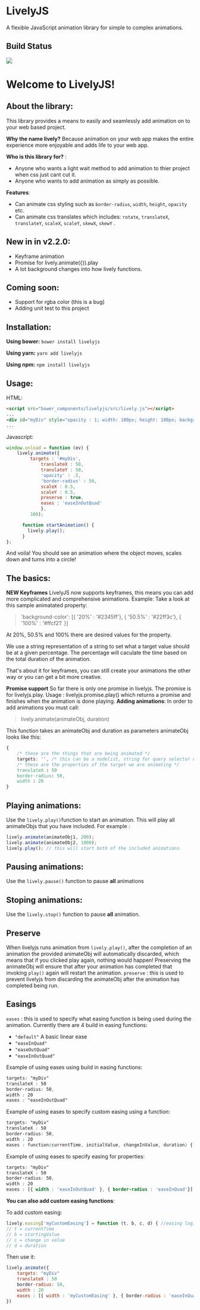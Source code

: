 # LivelyJS
A flexible JavaScript animation library for simple to complex animations.

## Build Status
<img src="https://covenent.visualstudio.com/_apis/public/build/definitions/0d1bc4fd-677d-4e8a-8eaa-37c4fe18e311/5/badge"/>

# Welcome to LivelyJS!
## About the library:
This library provides a means to easily and seamlessly add animation on to your web based project. 

**Why the name lively?** Because animation on your web app makes the entire experience more enjoyable and adds life to your web app.

**Who is this library for?** :
 - Anyone who wants a light wait method to add animation to thier project when css just cant cut it.
 - Anyone who wants to add animation as simply as possible.

**Features**:
 - Can animate css styling such as `border-radius`, `width`, `height`, `opacity` etc.
 - Can animate css translates which includes: `rotate`, `translateX`, `translateY`, `scaleX`, `scaleY`, `skewX`, `skewY` . 

## New in in v2.2.0: 
 - Keyframe animation
 - Promise for lively.animate({}).play
 - A lot background changes into how lively functions.
 
## Coming soon:
 - Support for rgba color (this is a bug)
 - Adding unit test to this project
 

## Installation:
**Using bower:**
`bower install livelyjs`

**Using yarn:**
`yarn add livelyjs`

**Using npm:**
`npm install livelyjs`

## Usage:
HTML:
```html
<script src="bower_components/livelyjs/src/lively.js"></script> 
...
<div id="myDiv" style="opacity : 1; width: 100px; height: 100px; background: red;"></div>
...
```
    
Javascript:
```js
window.onload = function (ev) {  
	lively.animate({  
	     targets : '#myDiv',  
		     translateX : 50,  
		     translateY : 50,  
		     'opacity' : .5,  
		     'border-radius' : 50,  
		     scaleX : 0.5,  
		     scaleY : 0.5,  
		     preserve : true,  
		     eases : 'easeInOutQuad'  
		     }, 
	     100);  

      function startAnimation() {  
	    lively.play();  
      }  
};
```

And voila! You should see an animation where the object moves, scales down and turns into a circle!

## The basics:
**NEW Keyframes**
LivelyJS now supports keyframes, this means you can add more complicated and comprehensive animations.
Example:
Take a look at this sample animatated property:
> 'background-color':  [{ '20%' : '#2345ff'}, { '50.5%' : '#22ff3c'}, { '100%' : '#ffcf21' }]

At 20%, 50.5% and 100% there are desired values for the property.

We use a string representation of a string to set what a target value should be at a given percentage.
The percentage will caculate the time based on the total duration of the animation.

That's about it for keyframes, you can still create your animations the other way or you can get a bit more
creative.

**Promise support**
So far there is only one promise in livelyjs.
The promise is for livelyjs.play.
Usage : livelyjs.promise.play() which returns a promise and finishes when the animation is done playing.
**Adding animations**: 
In order to add animations you must call:

> lively.animate(animateObj, duration)
> 
This function takes an animateObj and duration as parameters
animateObj looks like this:
```css
{
    /* these are the things that are being animated */
    targets: '', /* this can be a nodelist, string for query selector or JSON obj */
    /* these are the properties of the target we are animating */
    translateX : 50
    border-radius: 50,
    width : 20 
}
```
## Playing animations:
Use the `lively.play()`function to start an animation. 
This will play all animateObjs that you have included. For example :
```js
lively.animate(animateObj1, 200);
lively.animate(animateObj2, 1000);
lively.play(); // this will start both of the included animations.
```
## Pausing animations: 
Use the `lively.pause()` function to pause **all** animations
## Stoping animations:
Use the `lively.stop()` function to pause **all** animation.

## Preserve
When livelyjs runs animation from `lively.play()`, after the completion of an animation the provided animateObj will automatically discarded, which means that if you clicked play again, nothing would happen! Preserving the animateObj will ensure that after your animation has completed that invoking `play()` again will restart the animation.
`preserve` : this is used to prevent livelyjs from discarding the animateObj after the animation has completed being run.

## Easings

`eases` : this is used to specify what easing function is being used during the animation. Currently there are 4 build in easing functions: 
 - `"default"` A basic linear ease
 - `"easeInQuad"`
 - `"easeOutQuad"`
 - `"easeInOutQuad"`

Example of using eases  using build in easing functions:
```css
targets: "myDiv"
translateX : 50
border-radius: 50,
width : 20 
eases : "easeInOutQuad"
```    
Example of using eases to specify custom easing using a function:
```css
targets: "myDiv"
translateX : 50
border-radius: 50,
width : 20 
eases : function(currentTime, initialValue, changeInValue, duration) { }
```
Example of using eases to specify easing for  properties:
```css
targets: "myDiv"
translateX : 50
border-radius: 50,
width : 20 
eases : [{ width : 'easeInOutQuad' }, { border-radius : 'easeInQuad'}]
```
**You can also add custom easing functions**:

To add custom easing:
```js
lively.easing['myCustomEasing'] = function (t, b, c, d) { //easing logic };
// t = currentTime
// b = startingValue
// c = change in value
// d = duration
```
Then use it:
```js
lively.animate({
    targets: "myDiv"
    translateX : 50
    border-radius: 50,
    width : 20 
    eases : [{ width : 'myCustomEasing' }, { border-radius : 'easeInQuad'}]
})
```

